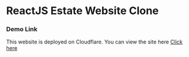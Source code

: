 # ReactJS Estate Website Clone

### Demo Link

This website is deployed on Cloudflare. You can view the site here [Click here](https://realestate-ccm.pages.dev/)


